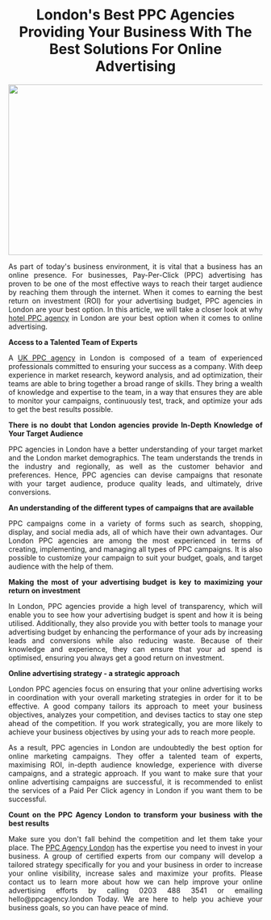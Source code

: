 <h1 style="text-align: center;"><strong>London's Best PPC Agencies Providing Your Business With The Best Solutions For Online Advertising</strong></h1>
<p style="text-align: justify;"><img src="https://s3.amazonaws.com/wbstaticfiles/users/123416/878666_b2b-ppc-agency.jpg" alt="" width="600" height="338" /></p>
<p style="text-align: justify;"><span style="font-weight: 400;">As part of today's business environment, it is vital that a business has an online presence. For businesses, Pay-Per-Click (PPC) advertising has proven to be one of the most effective ways to reach their target audience by reaching them through the internet. When it comes to earning the best return on investment (ROI) for your advertising budget, PPC agencies in London are your best option. In this article, we will take a closer look at why </span><a href="https://ppcagency.london/hotel-ppc-agency"><span style="font-weight: 400;">hotel PPC agency</span></a><span style="font-weight: 400;"> in London are your best option when it comes to online advertising.</span></p>
<p style="text-align: justify;"><strong>Access to a Talented Team of Experts</strong></p>
<p style="text-align: justify;"><span style="font-weight: 400;">A </span><a href="https://ppcagency.london/top-5-reasons-to-hire-a-specialist-agency-for-ppc-management-london-wide/"><span style="font-weight: 400;">UK PPC agency</span></a><span style="font-weight: 400;"> in London is composed of a team of experienced professionals committed to ensuring your success as a company. With deep experience in market research, keyword analysis, and ad optimization, their teams are able to bring together a broad range of skills. They bring a wealth of knowledge and expertise to the team, in a way that ensures they are able to monitor your campaigns, continuously test, track, and optimize your ads to get the best results possible.</span></p>
<p style="text-align: justify;"><strong>There is no doubt that London agencies provide In-Depth Knowledge of Your Target Audience</strong></p>
<p style="text-align: justify;"><span style="font-weight: 400;">PPC agencies in London have a better understanding of your target market and the London market demographics. The team understands the trends in the industry and regionally, as well as the customer behavior and preferences. Hence, PPC agencies can devise campaigns that resonate with your target audience, produce quality leads, and ultimately, drive conversions.</span></p>
<p style="text-align: justify;"><strong>An understanding of the different types of campaigns that are available</strong></p>
<p style="text-align: justify;"><span style="font-weight: 400;">PPC campaigns come in a variety of forms such as search, shopping, display, and social media ads, all of which have their own advantages. Our London PPC agencies are among the most experienced in terms of creating, implementing, and managing all types of PPC campaigns. It is also possible to customize your campaign to suit your budget, goals, and target audience with the help of them.</span></p>
<p style="text-align: justify;"><strong>Making the most of your advertising budget is key to maximizing your return on investment</strong></p>
<p style="text-align: justify;"><span style="font-weight: 400;">In London, PPC agencies provide a high level of transparency, which will enable you to see how your advertising budget is spent and how it is being utilised. Additionally, they also provide you with better tools to manage your advertising budget by enhancing the performance of your ads by increasing leads and conversions while also reducing waste. Because of their knowledge and experience, they can ensure that your ad spend is optimised, ensuring you always get a good return on investment.</span></p>
<p style="text-align: justify;"><strong>Online advertising strategy - a strategic approach</strong></p>
<p style="text-align: justify;"><span style="font-weight: 400;">London PPC agencies focus on ensuring that your online advertising works in coordination with your overall marketing strategies in order for it to be effective. A good company tailors its approach to meet your business objectives, analyzes your competition, and devises tactics to stay one step ahead of the competition. If you work strategically, you are more likely to achieve your business objectives by using your ads to reach more people.</span></p>
<p style="text-align: justify;"><span style="font-weight: 400;">As a result, PPC agencies in London are undoubtedly the best option for online marketing campaigns. They offer a talented team of experts, maximising ROI, in-depth audience knowledge, experience with diverse campaigns, and a strategic approach. If you want to make sure that your online advertising campaigns are successful, it is recommended to enlist the services of a Paid Per Click agency in London if you want them to be successful.</span></p>
<p style="text-align: justify;"><strong>Count on the PPC Agency London to transform your business with the best results</strong></p>
<p style="text-align: justify;"><span style="font-weight: 400;">Make sure you don't fall behind the competition and let them take your place. The </span><a href="https://ppcagency.london/"><span style="font-weight: 400;">PPC Agency London</span></a><span style="font-weight: 400;"> has the expertise you need to invest in your business. A group of certified experts from our company will develop a tailored strategy specifically for you and your business in order to increase your online visibility, increase sales and maximize your profits. Please contact us to learn more about how we can help improve your online advertising efforts by calling 0203 488 3541 or emailing hello@ppcagency.london Today. We are here to help you achieve your business goals, so you can have peace of mind.</span></p>
